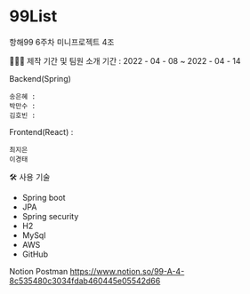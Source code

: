 # 99List
항해99 6주차 미니프로젝트 4조

🧑🏻‍💻 제작 기간 및 팀원 소개
기간 : 2022 - 04 - 08 ~ 2022 - 04 - 14   

Backend(Spring)

    송은혜 : 
    박만수 : 
    김호빈 : 

Frontend(React) : 

    최지은
    이경태

🛠 사용 기술

- Spring boot
- JPA
- Spring security
- H2
- MySql
- AWS
- GitHub


Notion Postman
https://www.notion.so/99-A-4-8c535480c3034fdab460445e05542d66
